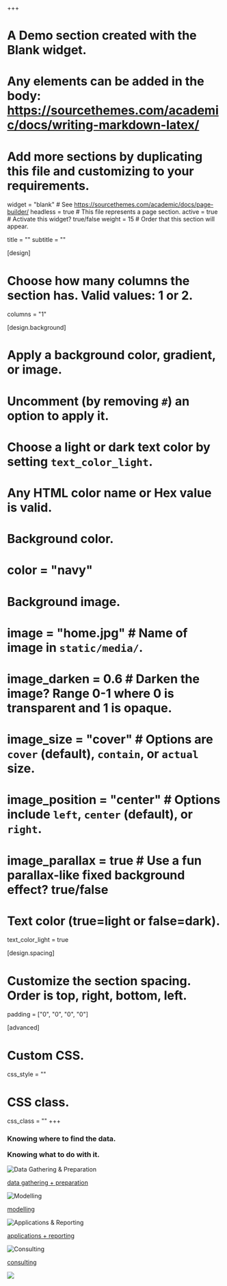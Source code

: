 +++
# A Demo section created with the Blank widget.
# Any elements can be added in the body: https://sourcethemes.com/academic/docs/writing-markdown-latex/
# Add more sections by duplicating this file and customizing to your requirements.

widget = "blank"  # See https://sourcethemes.com/academic/docs/page-builder/
headless = true  # This file represents a page section.
active = true  # Activate this widget? true/false
weight = 15  # Order that this section will appear.

title = ""
subtitle = ""

[design]
  # Choose how many columns the section has. Valid values: 1 or 2.
  columns = "1"

[design.background]
  # Apply a background color, gradient, or image.
  #   Uncomment (by removing `#`) an option to apply it.
  #   Choose a light or dark text color by setting `text_color_light`.
  #   Any HTML color name or Hex value is valid.

  # Background color.
  # color = "navy"
  
  # Background image.
  # image = "home.jpg"  # Name of image in `static/media/`.
  # image_darken = 0.6  # Darken the image? Range 0-1 where 0 is transparent and 1 is opaque.
  # image_size = "cover"  #  Options are `cover` (default), `contain`, or `actual` size.
  # image_position = "center"  # Options include `left`, `center` (default), or `right`.
  # image_parallax = true  # Use a fun parallax-like fixed background effect? true/false
  
  # Text color (true=light or false=dark).
  text_color_light = true

[design.spacing]
  # Customize the section spacing. Order is top, right, bottom, left.
  padding = ["0", "0", "0", "0"]

[advanced]
 # Custom CSS. 
 css_style = ""
 
 # CSS class.
 css_class = ""
+++


<div class="row mx-auto my-auto page-wrapper">
    <!-- <a data-target="#products" data-slide-to="3" href="javascript:void();">Test</a> -->
    <div id="products" class="carousel slide h-100 w-100" data-ride="carousel" data-interval="false">
        <div class="carousel-inner" style="height:100%;">
            <div class="carousel-item active h-100">
                <div class="row" style="margin-right: 0;">
                    <div class="col-6 analytics-banner">
                      <div class="clients-left">
                        <h3><strong class="orange-text">Knowing where to find the data.</strong></h3>
                        <h3 style="margin-top: 0%;"><strong class="orange-text">Knowing what to do with it.</strong></h3>
                      </div>
                    </div>
                    <div class="col-6 container-fluid">
                      <div class="row">
                          <div class="col-6 data-gathering service">
                            <img src="/media/data-gathering.svg" alt="Data Gathering & Preparation">
                            <p><a id="myBtn1" href="javascript:void();">data gathering + preparation</a></p>
                          </div>
                        <div class="col-6 modelling service">
                          <img src="/media/modelling.svg" alt="Modelling">
                          <p><a id="myBtn2" href="javascript:void();">modelling</a></p>
                        </div>
                      </div>
                      <div class="row">
                        <div class="col-6 applications service">
                          <img src="/media/applications.svg" alt="Applications & Reporting">
                          <p><a id="myBtn3" href="javascript:void();">applications + reporting</a></p>
                        </div>
                        <div class="col-6 consulting service">
                          <img src="/media/consulting.svg" alt="Consulting">
                          <p><a id="myBtn4" href="javascript:void();">consulting</a></p>
                        </div>
                      </div>
                    </div>
                </div>
            </div>
            <div class="carousel-item h-100">
              <div class="row">
                <div class="col-6 analytics-left" style="height: 70vh;">
                  <img class="d-blocks" src="/media/data-gathering.jpeg">
                </div>
                <div class="col-6 analytics-right" style="background-color: #9088ff;">
                  <div class="row" style="padding-top: 3vw; padding-bottom: 1.5vw;">
                    <div class="col-2 product-icon">
                      <img src="/media/data-gathering.svg" alt="Data Gathering & Preparation">
                    </div>
                    <div class="col-10">
                      <h3>Data Gathering + <br> Preparation</h3>
                    </div>
                  </div>
                  <div class="row">
                    <div class="col-12">
                      <hr style="width: 100%;">
                    </div>
                  </div>
                  <div class="row">
                    <div class="col-2 analytics-numbers">
                      <h3>01</h3>
                    </div>
                    <div class="col-10 analytics-text">
                      <p>If appropriate data sets aren’t readily available, we can help find and gather them for you.</p>
                    </div>
                  </div>
                  <div class="row">
                    <div class="col-2 analytics-numbers">
                      <h3>02</h3>
                    </div>
                    <div class="col-10 analytics-text">
                      <p>We will then ‘clean’ the data, standardise formats, and generally make it ready for action.</p>
                    </div>
                  </div>
                  <div class="row">
                    <div class="col-2 analytics-numbers">
                      <h3>03</h3>
                    </div>
                    <div class="col-10 analytics-text">
                      <p>Finally, we’ll organise the clean data in a manner that’s easy and efficient to retrieve and use.</p>
                    </div>
                  </div>
                </div>
              </div>
            </div>
            <div class="carousel-item h-100">
              <div class="row">
                <div class="col-6 analytics-left" style="height: 70vh;">
                  <img class="d-blocks" src="/media/modelling.jpeg">
                </div>
                <div class="col-6 analytics-right" style="background-color: #121a25; ">
                  <div class="row" style="padding-top: 3vw; padding-bottom: 1.5vw;">
                    <div class="col-2 product-icon">
                      <img src="/media/modelling.svg" alt="Modelling">
                    </div>
                    <div class="col-10">
                      <h3>Modelling</h3>
                    </div>
                  </div>
                  <div class="row">
                    <div class="col-12">
                      <hr style="width: 100%;">
                    </div>
                  </div>
                  <div class="row">
                    <div class="col-2 analytics-numbers">
                      <h3>04</h3>
                    </div>
                    <div class="col-10 analytics-text">
                      <p>Of course, data on its own is meaningless – we need to extract intelligence from the data.</p>
                      <p>There are various ways we can do this, depending on the objectives of the project. We are equally adept in almost every kind of optimisation, forecasting and modelling process and technique.</p>
                    </div>
                  </div>
                </div>
              </div>
            </div>
            <div class="carousel-item h-100">
              <div class="row">
                <div class="col-6 analytics-left" style="height: 70vh;">
                  <img class="d-blocks" src="/media/applications.jpeg">
                </div>
                <div class="col-6 analytics-right" style="background-color: #ff5534; ">
                  <div class="row" style="padding-top: 3vw; padding-bottom: 1.5vw;">
                    <div class="col-2 product-icon">
                      <img src="/media/applications.svg" alt="Applications & Reporting">
                    </div>
                    <div class="col-10">
                      <h3>Applications + <br> Reporting</h3>
                    </div>
                  </div>
                  <div class="row">
                    <div class="col-12">
                      <hr style="width: 100%;">
                    </div>
                  </div>
                  <div class="row">
                    <div class="col-2 analytics-numbers">
                    </div>
                    <div class="col-10 analytics-text">
                      <p>Once you know how to get the answers you need from the data and models, what then?</p>
                    </div>
                    <div class="col-2 analytics-numbers">
                      <h3>05</h3>
                    </div>
                    <div class="col-10 analytics-text">
                      <p>Apps can be developed that make the intelligence accessible and useful by allowing users to interact with it easily and in various ways..</p>
                    </div>
                    <div class="col-2 analytics-numbers">
                      <h3>06</h3>
                    </div>
                    <div class="col-10 analytics-text">
                      <p>We can also arrange for reports to be automatically generated weekly, monthly or when activated by a trigger. Essentially, software automatically acquires any necessary data, generates plots, creates a document, and then sends it to specified recipients – without anyone needing to lift a finger.</p>
                    </div>
                  </div>
                </div>
              </div>
            </div>
            <div class="carousel-item h-100">
              <div class="row">
                <div class="col-6 analytics-left" style="height: 70vh;">
                  <img class="d-blocks" src="/media/consulting.jpeg">
                </div>
                <div class="col-6 analytics-right" style="background-color: #9fa4a7; ">
                  <div class="row" style="padding-top: 3vw; padding-bottom: 1.5vw;">
                    <div class="col-2 product-icon">
                      <img src="/media/consulting.svg" alt="Data Gathering & Preparation">
                    </div>
                    <div class="col-10">
                      <h3>Consulting</h3>
                    </div>
                  </div>
                  <div class="row">
                    <div class="col-12">
                      <hr style="width: 100%;">
                    </div>
                  </div>
                  <div class="row">
                    <div class="col-2 analytics-numbers">
                      <h3>01-<br>06?</h3>
                    </div>
                    <div class="col-10 analytics-text">
                      <p>If you don’t know what aspects of Data Science you may need to solve your challenge (or even what any of this means) – fear not. We’ll sit down with you to figure it all out and show you what’s possible.</p>
                    </div>
                  </div>
                </div>
              </div>
            </div>
        </div>
    <a class="carousel-control-prev" href="#products" role="button" data-slide="prev">
        <span class="carousel-control-prev-icon" aria-hidden="true"></span>
        <span class="sr-only">Previous</span>
    </a>
    <a class="carousel-control-next" href="#products" role="button" data-slide="next">
        <span class="carousel-control-next-icon" aria-hidden="true"></span>
        <span class="sr-only">Next</span>
    </a>
    </div>
</div>